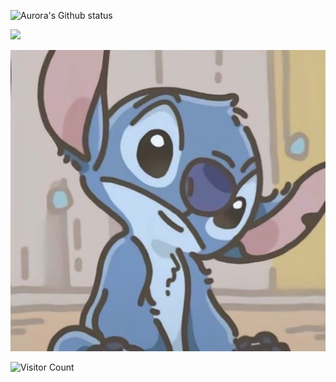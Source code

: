 ![Aurora's Github status](https://github-readme-stats.vercel.app/api?username=Aurorarararara&show_icons=true&them=radical)

<div id="img" algin=center>

![](https://img.shields.io/badge/xx-xx-yellow)
<div>

![头像](images/头像.jpg)

![Visitor Count](https://profile-counter.glitch.me/Aurorararara/count.svg)
